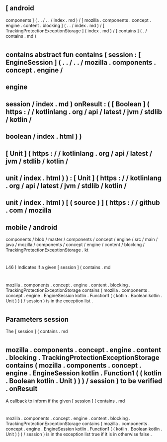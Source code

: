 [
android
-
components
]
(
.
.
/
.
.
/
index
.
md
)
/
[
mozilla
.
components
.
concept
.
engine
.
content
.
blocking
]
(
.
.
/
index
.
md
)
/
[
TrackingProtectionExceptionStorage
]
(
index
.
md
)
/
[
contains
]
(
.
/
contains
.
md
)
#
contains
abstract
fun
contains
(
session
:
[
EngineSession
]
(
.
.
/
.
.
/
mozilla
.
components
.
concept
.
engine
/
-
engine
-
session
/
index
.
md
)
onResult
:
(
[
Boolean
]
(
https
:
/
/
kotlinlang
.
org
/
api
/
latest
/
jvm
/
stdlib
/
kotlin
/
-
boolean
/
index
.
html
)
)
-
>
[
Unit
]
(
https
:
/
/
kotlinlang
.
org
/
api
/
latest
/
jvm
/
stdlib
/
kotlin
/
-
unit
/
index
.
html
)
)
:
[
Unit
]
(
https
:
/
/
kotlinlang
.
org
/
api
/
latest
/
jvm
/
stdlib
/
kotlin
/
-
unit
/
index
.
html
)
[
(
source
)
]
(
https
:
/
/
github
.
com
/
mozilla
-
mobile
/
android
-
components
/
blob
/
master
/
components
/
concept
/
engine
/
src
/
main
/
java
/
mozilla
/
components
/
concept
/
engine
/
content
/
blocking
/
TrackingProtectionExceptionStorage
.
kt
#
L46
)
Indicates
if
a
given
[
session
]
(
contains
.
md
#
mozilla
.
components
.
concept
.
engine
.
content
.
blocking
.
TrackingProtectionExceptionStorage
contains
(
mozilla
.
components
.
concept
.
engine
.
EngineSession
kotlin
.
Function1
(
(
kotlin
.
Boolean
kotlin
.
Unit
)
)
)
/
session
)
is
in
the
exception
list
.
#
#
#
Parameters
session
-
The
[
session
]
(
contains
.
md
#
mozilla
.
components
.
concept
.
engine
.
content
.
blocking
.
TrackingProtectionExceptionStorage
contains
(
mozilla
.
components
.
concept
.
engine
.
EngineSession
kotlin
.
Function1
(
(
kotlin
.
Boolean
kotlin
.
Unit
)
)
)
/
session
)
to
be
verified
.
onResult
-
A
callback
to
inform
if
the
given
[
session
]
(
contains
.
md
#
mozilla
.
components
.
concept
.
engine
.
content
.
blocking
.
TrackingProtectionExceptionStorage
contains
(
mozilla
.
components
.
concept
.
engine
.
EngineSession
kotlin
.
Function1
(
(
kotlin
.
Boolean
kotlin
.
Unit
)
)
)
/
session
)
is
in
the
exception
list
true
if
it
is
in
otherwise
false
.
